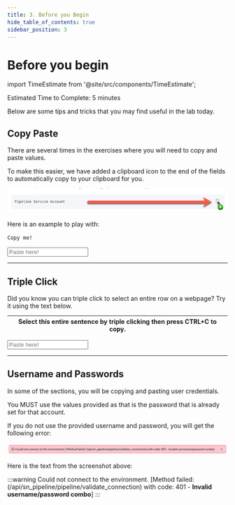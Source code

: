 ```yaml
---
title: 3. Before you Begin
hide_table_of_contents: true
sidebar_position: 3
---
```


# Before you begin

import TimeEstimate from '@site/src/components/TimeEstimate';

<TimeEstimate>Estimated Time to Complete: 5 minutes</TimeEstimate>

Below are some tips and tricks that you may find useful in the lab today.

## Copy Paste

There are several times in the exercises where you will need to copy and paste values. 

To make this easier, we have added a clipboard icon to the end of the fields to automatically copy to your clipboard for you. 

![](../assets/images/2023-07-31-12-33-16.png)

Here is an example to play with:

```markdown
Copy me!
```

<input type="text" name="paste" placeholder="Paste here!"/>

---

## Triple Click

Did you know you can triple click to select an entire row on a webpage? Try it using the text below.

| Select this entire sentence by triple clicking then press CTRL+C to copy. |
|----------|

<input type="text" name="paste" placeholder="Paste here!"/>

---

## Username and Passwords

In some of the sections, you will be copying and pasting user credentials. 

You MUST use the values provided as that is the password that is already set for that account. 

If you do not use the provided username and password, you will get the following error:

![relative](../assets/images/2023-07-31-12-39-48.png)


Here is the text from the screenshot above:

:::warning
Could not connect to the environment. [Method failed: (/api/sn_pipeline/pipeline/validate_connection) with code: 401 - **Invalid username/password combo**]
:::
